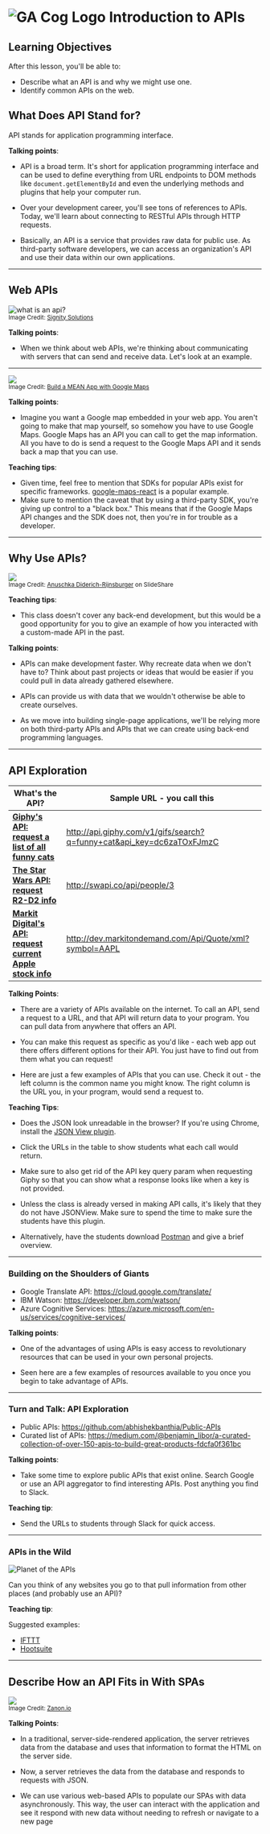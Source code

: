 # ![GA Cog Logo](https://ga-dash.s3.amazonaws.com/production/assets/logo-9f88ae6c9c3871690e33280fcf557f33.png) Introduction to APIs

## Learning Objectives

After this lesson, you'll be able to:

- Describe what an API is and why we might use one.
- Identify common APIs on the web.


## What Does API Stand for?

API stands for application programming interface.

<aside class="notes">

**Talking points**:

- API is a broad term. It's short for application programming interface and can be used to define everything from URL endpoints to DOM methods like `document.getElementById` and even the underlying methods and plugins that help your computer run.

- Over your development career, you'll see tons of references to APIs. Today, we'll learn about connecting to RESTful APIs through HTTP requests.

- Basically, an API is a service that provides raw data for public use. As third-party software developers, we can access an organization's API and use their data within our own applications.

</aside>

---

## Web APIs

![what is an api?](./assets/What-is-an-API.png)<br>
<sup> Image Credit: [Signity Solutions](http://www.signitysolutions.com/blog/miscellaneous-posts/what-is-an-apis-and-cms/) <sup>

<aside class="notes">

**Talking points**:

- When we think about web APIs, we're thinking about communicating with servers that can send and receive data. Let's look at an example.

</aside>

---

![](./assets/scotch-mean-example.png) <br>
<sup> Image Credit: [Build a MEAN App with Google Maps](http://www.signitysolutions.com/blog/miscellaneous-posts/what-is-an-apis-and-cms/) <sup>

<aside class="notes">

**Talking points**:

- Imagine you want a Google map embedded in your web app. You aren't going to make that map yourself, so somehow you have to use Google Maps. Google Maps has an API you can call to get the map information. All you have to do is send a request to the Google Maps API and it sends back a map that you can use.

**Teaching tips**:

- Given time, feel free to mention that SDKs for popular APIs exist for specific frameworks. [google-maps-react](https://github.com/fullstackreact/google-maps-react) is a popular example.
- Make sure to mention the caveat that by using a third-party SDK, you're giving up control to a "black box." This means that if the Google Maps API changes and the SDK does not, then you're in for trouble as a developer.

</aside>

---

## Why Use APIs?

![](./assets/api-diagram.png)<br>
<sup> Image Credit: [Anuschka Diderich-Rijnsburger](https://www.slideshare.net/AnuschkaDiderichRijn?utm_campaign=profiletracking&utm_medium=sssite&utm_source=ssslideview) on SlideShare <sup>

<aside class="notes">

**Teaching tips**:

- This class doesn't cover any back-end development, but this would be a good opportunity for you to give an example of how you interacted with a custom-made API in the past.

**Talking points**:

- APIs can make development faster. Why recreate data when we don't have to? Think about past projects or ideas that would be easier if you could pull in data already gathered elsewhere.

- APIs can provide us with data that we wouldn't otherwise be able to create ourselves.

- As we move into building single-page applications, we'll be relying more on both third-party APIs and APIs that we can create using back-end programming languages.

</aside>

---

## API Exploration


| What's the API? | Sample URL - you call this |
|------|------------|
| **[Giphy's API: request a list of all funny cats](https://github.com/Giphy/GiphyAPI)** | http://api.giphy.com/v1/gifs/search?q=funny+cat&api_key=dc6zaTOxFJmzC |
| **[The Star Wars API: request R2-D2 info](http://swapi.co/)** | http://swapi.co/api/people/3 |
| **[Markit Digital's API: request current Apple stock info](http://dev.markitondemand.com/Api/Quote/xml?symbol=AAPL)** | http://dev.markitondemand.com/Api/Quote/xml?symbol=AAPL

<aside class="notes">

**Talking Points**:

- There are a variety of APIs available on the internet. To call an API, send a request to a URL, and that API will return data to your program. You can pull data from anywhere that offers an API.

- You can make this request as specific as you'd like - each web app out there offers different options for their API. You just have to find out from them what you can request!

- Here are just a few examples of APIs that you can use. Check it out - the left column is the common name you might know. The right column is the URL you, in your program, would send a request to. 


**Teaching Tips**:

- Does the JSON look unreadable in the browser? If you're using Chrome, install the [JSON View plugin](https://chrome.google.com/webstore/detail/jsonview/chklaanhfefbnpoihckbnefhakgolnmc?hl=en).

- Click the URLs in the table to show students what each call would return.

- Make sure to also get rid of the API key query param when requesting Giphy so that you can show what a response looks like when a key is not provided.

- Unless the class is already versed in making API calls, it's likely that they do not have JSONView.  Make sure to spend the time to make sure the students have this plugin.

- Alternatively, have the students download [Postman](https://www.getpostman.com/) and give a brief overview.

</aside>

---

### Building on the Shoulders of Giants

- Google Translate API: https://cloud.google.com/translate/
- IBM Watson: https://developer.ibm.com/watson/
- Azure Cognitive Services: https://azure.microsoft.com/en-us/services/cognitive-services/

<aside class="notes">

**Talking points**:

- One of the advantages of using APIs is easy access to revolutionary resources that can be used in your own personal projects.

- Seen here are a few examples of resources available to you once you begin to take advantage of APIs.

</aside>

---

### Turn and Talk: API Exploration

- Public APIs: https://github.com/abhishekbanthia/Public-APIs
- Curated list of APIs: https://medium.com/@benjamin_libor/a-curated-collection-of-over-150-apis-to-build-great-products-fdcfa0f361bc

<aside class="notes">

**Talking points**:

- Take some time to explore public APIs that exist online. Search Google or use an API aggregator to find interesting APIs. Post anything you find to Slack.

**Teaching tip**:

- Send the URLs to students through Slack for quick access.

</aside>

---

### APIs in the Wild

![Planet of the APIs](./assets/planet-of-the-apis.jpg)

Can you think of any websites you go to that pull information from other places (and probably use an API)?

<aside class="notes">

**Teaching tip**:

Suggested examples:

- [IFTTT](https://ifttt.com/)
- [Hootsuite](https://hootsuite.com/)

</aside>

---

## Describe How an API Fits in With SPAs

![](./assets/traditional-page-lifecycle.png)<br>
<sup>Image Credit: [Zanon.io](https://zanon.io/posts/angularjs-how-to-create-a-spa-crawlable-and-seo-friendly)<sup>

<aside class="notes">

**Talking Points**:

- In a traditional, server-side-rendered application, the server retrieves data from the database and uses that information to format the HTML on the server side. <!-- (Demo https://www.amazon.com). -->

- Now, a server retrieves the data from the database and responds to requests with JSON. <!-- (Demo http://www.swapi.co/). -->

- We can use various web-based APIs to populate our SPAs with data asynchronously. This way, the user can interact with the application and see it respond with new data without needing to refresh or navigate to a new page <!-- (demo [/starwars](/starwars)). -->
